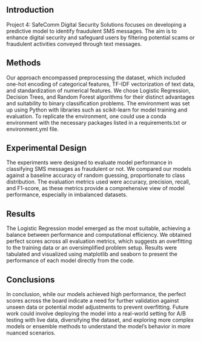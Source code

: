 ## Introduction

Project 4: SafeComm Digital Security Solutions focuses on developing a predictive model to identify fraudulent SMS messages. The aim is to enhance digital security and safeguard users by filtering potential scams or fraudulent activities conveyed through text messages. 

## Methods

Our approach encompassed preprocessing the dataset, which included one-hot encoding of categorical features, TF-IDF vectorization of text data, and standardization of numerical features. We chose Logistic Regression, Decision Trees, and Random Forest algorithms for their distinct advantages and suitability to binary classification problems. The environment was set up using Python with libraries such as scikit-learn for model training and evaluation. To replicate the environment, one could use a conda environment with the necessary packages listed in a requirements.txt or environment.yml file.

## Experimental Design

The experiments were designed to evaluate model performance in classifying SMS messages as fraudulent or not. We compared our models against a baseline accuracy of random guessing, proportionate to class distribution. The evaluation metrics used were accuracy, precision, recall, and F1-score, as these metrics provide a comprehensive view of model performance, especially in imbalanced datasets.

## Results

The Logistic Regression model emerged as the most suitable, achieving a balance between performance and computational efficiency. We obtained perfect scores across all evaluation metrics, which suggests an overfitting to the training data or an oversimplified problem setup. Results were tabulated and visualized using matplotlib and seaborn to present the performance of each model directly from the code.

## Conclusions

In conclusion, while our models achieved high performance, the perfect scores across the board indicate a need for further validation against unseen data or potential model adjustments to prevent overfitting. Future work could involve deploying the model into a real-world setting for A/B testing with live data, diversifying the dataset, and exploring more complex models or ensemble methods to understand the model’s behavior in more nuanced scenarios.

